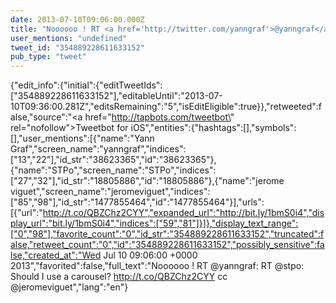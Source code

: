 ```yaml
---
date: 2013-07-10T09:06:00.000Z
title: "Noooooo ! RT <a href='http://twitter.com/yanngraf'>@yanngraf</a>: RT <a href='http://twitter.com/stpo'>@stpo</a>: Should I use a carousel? http://t.co/QBZChz2CYY cc <a href='http://twitter.com/jeromeviguet'>@jeromeviguet</a>″"
user_mentions: "undefined"
tweet_id: "354889228611633152"
pub_type: "tweet"
---
```

{"edit_info":{"initial":{"editTweetIds":["354889228611633152"],"editableUntil":"2013-07-10T09:36:00.281Z","editsRemaining":"5","isEditEligible":true}},"retweeted":false,"source":"<a href=\"http://tapbots.com/tweetbot\" rel=\"nofollow\">Tweetbot for iOS</a>","entities":{"hashtags":[],"symbols":[],"user_mentions":[{"name":"Yann Graf","screen_name":"yanngraf","indices":["13","22"],"id_str":"38623365","id":"38623365"},{"name":"STPo","screen_name":"STPo","indices":["27","32"],"id_str":"18805886","id":"18805886"},{"name":"jerome viguet","screen_name":"jeromeviguet","indices":["85","98"],"id_str":"1477855464","id":"1477855464"}],"urls":[{"url":"http://t.co/QBZChz2CYY","expanded_url":"http://bit.ly/1bmS0i4","display_url":"bit.ly/1bmS0i4","indices":["59","81"]}]},"display_text_range":["0","98"],"favorite_count":"0","id_str":"354889228611633152","truncated":false,"retweet_count":"0","id":"354889228611633152","possibly_sensitive":false,"created_at":"Wed Jul 10 09:06:00 +0000 2013","favorited":false,"full_text":"Noooooo ! RT @yanngraf: RT @stpo: Should I use a carousel? http://t.co/QBZChz2CYY cc @jeromeviguet","lang":"en"}
